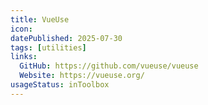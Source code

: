 ```yaml
---
title: VueUse
icon:
datePublished: 2025-07-30
tags: [utilities]
links:
  GitHub: https://github.com/vueuse/vueuse
  Website: https://vueuse.org/
usageStatus: inToolbox
---
```

